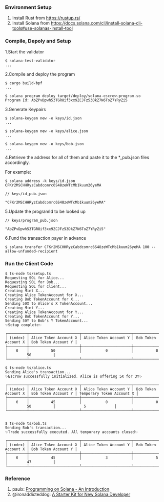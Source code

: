 ### Environment Setup
1. Install Rust from https://rustup.rs/
2. Install Solana from https://docs.solana.com/cli/install-solana-cli-tools#use-solanas-install-tool

### Compile, Depoly and Setup

1.Start the validator

```
$ solana-test-validator
...
```

2.Compile and deploy the program

```
$ cargo build-bpf
...

$ solana program deploy target/deploy/solana-escrow-program.so
Program Id: AbZPvDpwh53TGR8if3xx9ZCJFz53DkZ7N6ToZ7YRyZi5
```

3.Generate Keypairs

```
$ solana-keygen new -o keys/id.json
...

$ solana-keygen new -o keys/alice.json
...

$ solana-keygen new -o keys/bob.json
...
```

4.Retrieve the address for all of them and paste it to the *_pub.json files accordingly.

For example:

```
$ solana address -k keys/id.json
CFKr2MSCHHRyzCabdcomrc6S48zeWTcMb1kuum26yeMA

// keys/id_pub.json

"CFKr2MSCHHRyzCabdcomrc6S48zeWTcMb1kuum26yeMA"
```

5.Update the programId to be looked up

```
// keys/program_pub.json

"AbZPvDpwh53TGR8if3xx9ZCJFz53DkZ7N6ToZ7YRyZi5"
```

6.Fund the transaction payer in advance

```
$ solana transfer CFKr2MSCHHRyzCabdcomrc6S48zeWTcMb1kuum26yeMA 100 --allow-unfunded-recipient
```

### Run the Client Code

```
$ ts-node ts/setup.ts
Requesting SOL for Alice...
Requesting SOL for Bob...
Requesting SOL for Client...
Creating Mint X...
Creating Alice TokenAccount for X...
Creating Bob TokenAccount for X...
Sending 50X to Alice's X TokenAccount...
Creating Mint Y...
Creating Alice TokenAccount for Y...
Creating Bob TokenAccount for Y...
Sending 50Y to Bob's Y TokenAccount...
✨Setup complete✨

┌─────────┬───────────────────────┬───────────────────────┬─────────────────────┬─────────────────────┐
│ (index) │ Alice Token Account X │ Alice Token Account Y │ Bob Token Account X │ Bob Token Account Y │
├─────────┼───────────────────────┼───────────────────────┼─────────────────────┼─────────────────────┤
│    0    │          50           │           0           │          0          │         50          │
└─────────┴───────────────────────┴───────────────────────┴─────────────────────┴─────────────────────┘

$ ts-node ts/alice.ts
Sending Alice's transaction...
✨Escrow successfully initialized. Alice is offering 5X for 3Y✨

┌─────────┬───────────────────────┬───────────────────────┬─────────────────────┬─────────────────────┬───────────────────────────┐
│ (index) │ Alice Token Account X │ Alice Token Account Y │ Bob Token Account X │ Bob Token Account Y │ Temporary Token Account X │
├─────────┼───────────────────────┼───────────────────────┼─────────────────────┼─────────────────────┼───────────────────────────┤
│    0    │          45           │           0           │          0          │         50          │             5             │
└─────────┴───────────────────────┴───────────────────────┴─────────────────────┴─────────────────────┴───────────────────────────┘


$ ts-node ts/bob.ts
Sending Bob's transaction...
✨Trade successfully executed. All temporary accounts closed✨

┌─────────┬───────────────────────┬───────────────────────┬─────────────────────┬─────────────────────┐
│ (index) │ Alice Token Account X │ Alice Token Account Y │ Bob Token Account X │ Bob Token Account Y │
├─────────┼───────────────────────┼───────────────────────┼─────────────────────┼─────────────────────┤
│    0    │          45           │           3           │          5          │         47          │
└─────────┴───────────────────────┴───────────────────────┴─────────────────────┴─────────────────────┘
```

### Reference

1. paulx: [Programming on Solana - An Introduction](https://paulx.dev/blog/2021/01/14/programming-on-solana-an-introduction/#intro-motivation)
2. @ironaddicteddog: [A Starter Kit for New Solana Developer](https://hackmd.io/@ironaddicteddog/solana-starter-kit#Interact-with-the-escrow-program)
